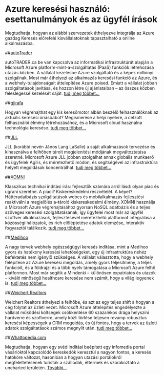 <properties
    pageTitle="Azure keresési használó: esettanulmányok és az ügyfél írások |} Microsoft Azure |} Használat"
    description="Esettanulmányok és az ügyfél írások Azure keresést, a Microsoft Azure szolgáltatott felhő keresési szolgáltatásának kapcsolatban."
    services="search"
    documentationCenter=""
    authors="HeidiSteen"
    manager="jhubbard"
    editor=""
    tags="azure-portal"/>

<tags
    ms.service="search"
    ms.devlang="NA"
    ms.workload="search"
    ms.topic="article" 
    ms.tgt_pltfrm="na"
    ms.date="08/29/2016"
    ms.author="heidist"/>

# <a name="whos-using-azure-search-case-studies-and-customer-stories"></a>Azure keresési használó: esettanulmányok és az ügyfél írások

Megtudhatja, hogyan az alábbi szervezetek áthelyezve integrálja az Azure gazdag Keresés előrefelé kisvállalatoknak tapasztalható a online alkalmazásba.

##<a name="autotraderhttpscustomersmicrosoftcompagescustomerstoryaspxrecid18596"></a>[autoTrader](https://customers.microsoft.com/Pages/CustomerStory.aspx?recid=18596)

autoTRADER.ca be van kapcsolva az informatikai infrastruktúrát alapján a Microsoft Azure platform-mint-a-szolgáltatás (PaaS) funkciók létrehozása utazás közben. A vállalat kezelésbe Azure szolgáltató és a képek milliónyi szolgálnak. Most már áthelyezi az alkalmazás keresési funkció az Azure, és a webhely-tulajdonságait áttelepítése Azure poised. Emiatt a vállalat jobban szolgáltatások javítása, és hozzon létre új ajánlataiban – az összes közben feleslegessé kezelését saját. [tudj meg többet...](https://customers.microsoft.com/Pages/CustomerStory.aspx?recid=18596)


##<a name="gjirafahttpscustomersmicrosoftcompagescustomerstoryaspxrecid18633"></a>[gjirafa](https://customers.microsoft.com/Pages/CustomerStory.aspx?recid=18633)

Hogyan végrehajthat egy kis keresőmotor albán beszélő felhasználóknak az aktuális keresési óriásbabot? Megismerése a helyi nyelvre, a célzott felhasználói élmény létrehozásához, és a Microsoft cloud használna technológia keresése. [tudj meg többet...](https://customers.microsoft.com/Pages/CustomerStory.aspx?recid=18633)


##<a name="jllhttpscustomersmicrosoftcompagescustomerstoryaspxrecid18662"></a>[JLL](https://customers.microsoft.com/Pages/CustomerStory.aspx?recid=18662)

JLL (korábbi nevén János Lang LaSalle) a saját alkalmazások tervezése és kihasználva a felhőben tárolt megjelenítési módjának megváltoztatása szeretné. Microsoft Azure JLL jobban szolgálhat annak globális munkaerő és ügyfelek Agilis, és méretezhető módon, és segítségével az infrastruktúra helyett megoldások koncentrálhat. [tudj meg többet...](https://customers.microsoft.com/Pages/CustomerStory.aspx?recid=18662)

##<a name="xomnihttpscustomersmicrosoftcompagescustomerstoryaspxrecid18667"></a>[XOMNI](https://customers.microsoft.com/Pages/CustomerStory.aspx?recid=18667)

Klasszikus technikai indítási írás: fejlesztők számára arról lásd: olyan piac és ugrani szeretne. A piaci? Kiskereskedelmi részvételét. A képet? Háttéradatbázis szolgáltatások webes és mobilalkalmazás fejlesztési reaktiválni a megjelölés a-tároló kiskereskedelmi élmény. XOMNI használja a Microsoft Azure végrehajtásához gyorsan NoSQL adatbázis és a teljes szöveges keresési szolgáltatásának, így ügyfelei most már az ügyfél szoftver alkalmazások, fejlesztésével méretezhető platformot integrálása a közösségi hálózatok, és rich előléptetése adatok elemzése, interaktív fogyasztói találkozik. [tudj meg többet...](https://customers.microsoft.com/Pages/CustomerStory.aspx?recid=18667)


##<a name="medihoohttpscustomersmicrosoftcompagescustomerstoryaspxrecid19540"></a>[Medihoo](https://customers.microsoft.com/Pages/CustomerStory.aspx?recid=19540)

A nagy tervek webhely egészségügyi keresés indítása, mint a Medihoo gyors és hatékony keresési lehetőségeket, egy új infrastruktúra nehéz befektetés nem igénylő szükséges. A vállalat választotta, hogy a webhely felépítése az Azure keresési megoldás, amely gyors teljesítmény, a teljes funkcióit, és a földrajzi és a több nyelv támogatása a Microsoft Azure felhő platformon. Most már segítik a Mindenki – különösen expatriates és utazók – kiváló minőségű healthcare keresése nem számít, hogy a világ legyenek is. [tudj meg többet...](https://customers.microsoft.com/Pages/CustomerStory.aspx?recid=19540)


##<a name="weichert-realtorshttpscustomersmicrosoftcompagescustomerstoryaspxrecid21252"></a>[Weichert Realtors](https://customers.microsoft.com/Pages/CustomerStory.aspx?recid=21252)

Weichert Realtors áthelyezi a felhőbe, és azt az egy teljes shift a hogyan a cég folytat az üzleti vezet. Microsoft Azure áttelepítés engedélyezte a vállalat működési költségek csökkentése 60 százalékos drága helyszíni hardverre és szoftverre, amely közli törlése teljesen revamp robusztus keresési képességek a CRM megoldás, és új fontos, hogy a tervek az üzleti adatok szolgáltatások számos megnyílt után. [tudj meg többet...](https://customers.microsoft.com/Pages/CustomerStory.aspx?recid=21252)

##<a name="whattopediacomsearch-dev-case-study-whattopediamd"></a>[Whattopedia.com](search-dev-case-study-whattopedia.md)

Megtudhatja, hogyan egy svéd indítási beépített egy infomedia portal vásárlóktól kapcsolódó kereskedők keresztül a nagyon fontos, a keresés hatóköre változat, hasonlóan a hogyan utazási portálokról megfeleltetésének turisták a szállodák, éttermek és szórakoztató a uncharted területén. [További...](search-dev-case-study-whattopedia.md)

<!--Image References -- here for future reference. Had to -->
[1]: ./media/search-case-studies/autotrader_m.png
[2]: ./media/search-case-studies/gjirafa_m.png
[3]: ./media/search-case-studies/JLL_m.png
[4]: ./media/search-case-studies/medihoo_m.png
[5]: ./media/search-case-studies/weichert_m.png
[xomni]: ./media/search-case-studies/xomni_m.png
